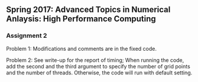 ## Spring 2017: Advanced Topics in Numerical Anlaysis: High Performance Computing 

### Assignment 2 

Problem 1: Modifications and comments are in the fixed code.

Problem 2: See write-up for the report of timing; When running the code, add the second and the third argument to specify the number of grid points and the number of threads. Otherwise, the code will run with default setting. 



